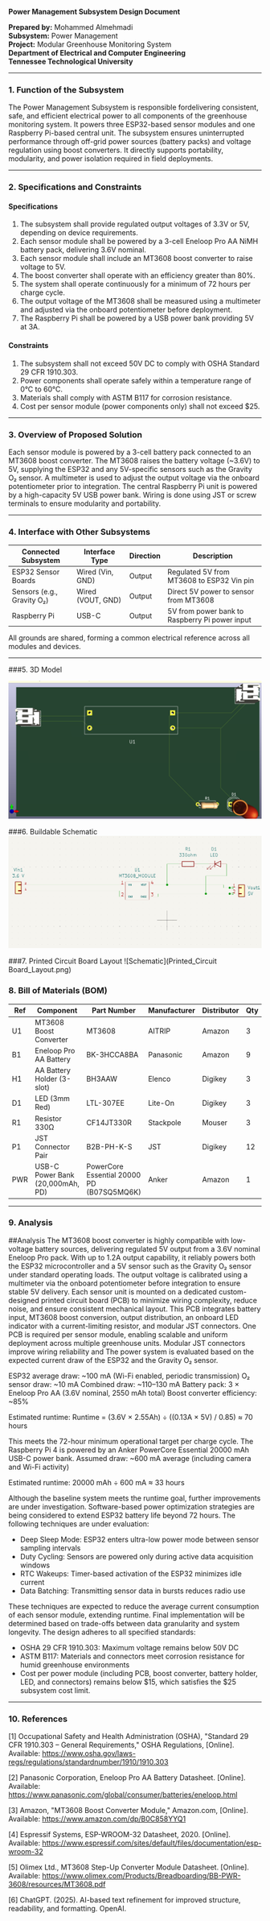 **Power Management Subsystem Design Document**

**Prepared by:** Mohammed Almehmadi  
**Subsystem:** Power Management  
**Project:** Modular Greenhouse Monitoring System  
**Department of Electrical and Computer Engineering**  
**Tennessee Technological University**

---

### 1. Function of the Subsystem

The Power Management Subsystem is responsible fordelivering consistent, safe, and efficient electrical power to all components of the greenhouse monitoring system. It powers three ESP32-based sensor modules and one Raspberry Pi-based central unit. The subsystem ensures uninterrupted performance through off-grid power sources (battery packs) and voltage regulation using boost converters. It directly supports portability, modularity, and power isolation required in field deployments.

---

### 2. Specifications and Constraints

#### Specifications
1. The subsystem shall provide regulated output voltages of 3.3V or 5V, depending on device requirements.
2. Each sensor module shall be powered by a 3-cell Eneloop Pro AA NiMH battery pack, delivering 3.6V nominal.
3. Each sensor module shall include an MT3608 boost converter to raise voltage to 5V.
4. The boost converter shall operate with an efficiency greater than 80%.
5. The system shall operate continuously for a minimum of 72 hours per charge cycle.
6. The output voltage of the MT3608 shall be measured using a multimeter and adjusted via the onboard potentiometer before deployment.
7. The Raspberry Pi shall be powered by a USB power bank providing 5V at 3A.

#### Constraints
1. The subsystem shall not exceed 50V DC to comply with OSHA Standard 29 CFR 1910.303.
2. Power components shall operate safely within a temperature range of 0°C to 60°C.
3. Materials shall comply with ASTM B117 for corrosion resistance.
4. Cost per sensor module (power components only) shall not exceed $25.

---

### 3. Overview of Proposed Solution

Each sensor module is powered by a 3-cell battery pack connected to an MT3608 boost converter. The MT3608 raises the battery voltage (~3.6V) to 5V, supplying the ESP32 and any 5V-specific sensors such as the Gravity O₂ sensor. A multimeter is used to adjust the output voltage via the onboard potentiometer prior to integration. The central Raspberry Pi unit is powered by a high-capacity 5V USB power bank. Wiring is done using JST or screw terminals to ensure modularity and portability.

---

### 4. Interface with Other Subsystems

| Connected Subsystem | Interface Type | Direction | Description |
|---------------------|----------------|-----------|-------------|
| ESP32 Sensor Boards | Wired (Vin, GND) | Output | Regulated 5V from MT3608 to ESP32 Vin pin |
| Sensors (e.g., Gravity O₂) | Wired (VOUT, GND) | Output | Direct 5V power to sensor from MT3608 |
| Raspberry Pi | USB-C | Output | 5V from power bank to Raspberry Pi power input |

All grounds are shared, forming a common electrical reference across all modules and devices.

---

###5. 3D Model

![3dmodel](3D_Model.png)

###6. Buildable Schematic
![Schematic](Buildable_circuit.png)

###7. Printed Circuit Board Layout
![Schematic](Printed_Circuit Board_Layout.png)

### 8. Bill of Materials (BOM)

| Ref | Component                  | Part Number    | Manufacturer | Distributor | Qty | Price     | URL |
|-----|----------------------------|----------------|--------------|-------------|-----|-----------|-----|
| U1  | MT3608 Boost Converter    | MT3608         | AITRIP       | Amazon      | 3   | $5.99 (5pk)| [Link](https://www.amazon.com/dp/B0C858YYQ1) |
| B1  | Eneloop Pro AA Battery     | BK-3HCCA8BA    | Panasonic    | Amazon      | 9   | $36.45 (8pk)| [Link](https://www.amazon.com/dp/B00MXCIK32) |
| H1  | AA Battery Holder (3-slot) | BH3AAW          | Elenco       | Digikey     | 3   | $1.5   | [Link](https://www.digikey.com) |
| D1  | LED (3mm Red)             | LTL-307EE      | Lite-On      | Digikey     | 3   | $0.50     | [Link](https://www.digikey.com) |
| R1  | Resistor 330Ω             | CF14JT330R     | Stackpole    | Mouser      | 3   | $0.05     | [Link](https://www.mouser.com) |
| P1  | JST Connector Pair         | B2B-PH-K-S     | JST          | Digikey     | 12   | $0.30     | [Link](https://www.digikey.com) |
| PWR | USB-C Power Bank (20,000mAh, PD) | PowerCore Essential 20000 PD (B07SQ5MQ6K)| Anker        | Amazon      | 1   | $54.99| [Link] https://www.amazon.com/dp/B07SQ5MQ6K

---

### 9. Analysis

##Analysis
The MT3608 boost converter is highly compatible with low-voltage battery sources, delivering regulated 5V output from a 3.6V nominal Eneloop Pro pack. With up to 1.2A output capability, it reliably powers both the ESP32 microcontroller and a 5V sensor such as the Gravity O₂ sensor under standard operating loads. The output voltage is calibrated using a multimeter via the onboard potentiometer before integration to ensure stable 5V delivery.
Each sensor unit is mounted on a dedicated custom-designed printed circuit board (PCB) to minimize wiring complexity, reduce noise, and ensure consistent mechanical layout. This PCB integrates battery input, MT3608 boost conversion, output distribution, an onboard LED indicator with a current-limiting resistor, and modular JST connectors. One PCB is required per sensor module, enabling scalable and uniform deployment across multiple greenhouse units. Modular JST connectors improve wiring reliability and 
The power system is evaluated based on the expected current draw of the ESP32 and the Gravity O₂ sensor.

ESP32 average draw: ~100 mA (Wi-Fi enabled, periodic transmission)
O₂ sensor draw: ~10 mA
Combined draw: ~110–130 mA
Battery pack: 3 × Eneloop Pro AA (3.6V nominal, 2550 mAh total)
Boost converter efficiency: ~85%

Estimated runtime:
Runtime = (3.6V × 2.55Ah) ÷ ((0.13A × 5V) / 0.85) ≈ 70 hours

This meets the 72-hour minimum operational target per charge cycle.
The Raspberry Pi 4 is powered by an Anker PowerCore Essential 20000 mAh USB-C power bank.
Assumed draw: ~600 mA average (including camera and Wi-Fi activity)

Estimated runtime: 20000 mAh ÷ 600 mA ≈ 33 hours

Although the baseline system meets the runtime goal, further improvements are under investigation. Software-based power optimization strategies are being considered to extend ESP32 battery life beyond 72 hours. The following techniques are under evaluation:
- Deep Sleep Mode: ESP32 enters ultra-low power mode between sensor sampling intervals
- Duty Cycling: Sensors are powered only during active data acquisition windows
- RTC Wakeups: Timer-based activation of the ESP32 minimizes idle current
- Data Batching: Transmitting sensor data in bursts reduces radio use

These techniques are expected to reduce the average current consumption of each sensor module, extending runtime. Final implementation will be determined based on trade-offs between data granularity and system longevity.
The design adheres to all specified standards:
- OSHA 29 CFR 1910.303: Maximum voltage remains below 50V DC
- ASTM B117: Materials and connectors meet corrosion resistance for humid greenhouse environments
- Cost per power module (including PCB, boost converter, battery holder, LED, and connectors) remains below $15, which satisfies the $25 subsystem cost limit.

---

### 10. References

[1] Occupational Safety and Health Administration (OSHA), "Standard 29 CFR 1910.303 – General Requirements," OSHA Regulations, [Online]. Available: https://www.osha.gov/laws-regs/regulations/standardnumber/1910/1910.303

[2] Panasonic Corporation, Eneloop Pro AA Battery Datasheet. [Online]. Available: https://www.panasonic.com/global/consumer/batteries/eneloop.html

[3] Amazon, "MT3608 Boost Converter Module," Amazon.com, [Online]. Available: https://www.amazon.com/dp/B0C858YYQ1

[4] Espressif Systems, ESP-WROOM-32 Datasheet, 2020. [Online]. Available: https://www.espressif.com/sites/default/files/documentation/esp-wroom-32

[5] Olimex Ltd., MT3608 Step-Up Converter Module Datasheet. [Online]. Available: https://www.olimex.com/Products/Breadboarding/BB-PWR-3608/resources/MT3608.pdf

[6] ChatGPT. (2025). AI-based text refinement for improved structure, readability, and formatting. OpenAI.
